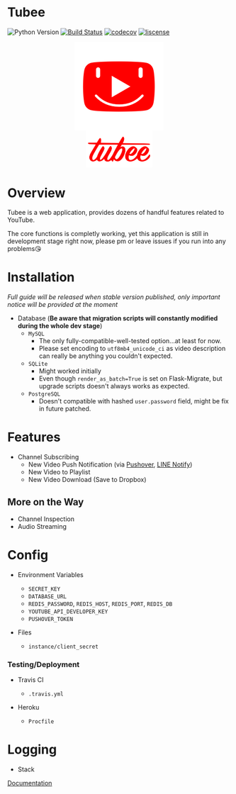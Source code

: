 # Tubee

![Python Version](https://img.shields.io/badge/python-3.4+-blue.svg)
[![Build Status](https://travis-ci.com/tomy0000000/Tubee.svg?token=pcX4zcaLzopbPNP4Hs2J&branch=master)](https://travis-ci.com/tomy0000000/Tubee)
[![codecov](https://codecov.io/gh/tomy0000000/Tubee/branch/master/graph/badge.svg?token=j6pUVAg2Wf)](https://codecov.io/gh/tomy0000000/Tubee)
[![liscense](https://img.shields.io/github/license/tomy0000000/Tubee.svg)](https://github.com/tomy0000000/Tubee/blob/master/LICENSE)

<p align="center">
    <img src="tubee/static/favicon.png" align="center">
    <br>
    <img width="150" src="tubee/static/img/tubee_text.png" align="center">
</p>

# Overview

Tubee is a web application, provides dozens of handful features related to YouTube.

The core functions is completly working, yet this application is still in development stage right now, please pm or leave issues if you run into any problems😘

# Installation

*Full guide will be released when stable version published, only important notice will be provided at the moment*

* Database (**Be aware that migration scripts will constantly modified during the whole dev stage**)
  * `MySQL`
    * The only fully-compatible-well-tested option...at least for now.
    * Please set encoding to `utf8mb4_unicode_ci` as video description can really be anything you couldn't expected.
  * `SQLite`
    * Might worked initially
    * Even though `render_as_batch=True` is set on Flask-Migrate, but upgrade scripts doesn't always works as expected.
  * `PostgreSQL`  
    * Doesn't compatible with hashed `user.password` field, might be fix in future patched.

# Features

* Channel Subscribing
  * New Video Push Notification (via [Pushover](https://pushover.net/), [LINE Notify](https://notify-bot.line.me))
  * New Video to Playlist
  * New Video Download (Save to Dropbox)

## More on the Way

* Channel Inspection
* Audio Streaming

# Config

* Environment Variables
  * `SECRET_KEY`
  * `DATABASE_URL`
  * `REDIS_PASSWORD`, `REDIS_HOST`, `REDIS_PORT`, `REDIS_DB`
  * `YOUTUBE_API_DEVELOPER_KEY`
  * `PUSHOVER_TOKEN`

* Files
  * `instance/client_secret`

### Testing/Deployment

* Travis CI
  * `.travis.yml`

* Heroku
  * `Procfile`

# Logging

* Stack

[Documentation](https://cloud.google.com/compute/docs/access/service-accounts#compute_engine_default_service_account)